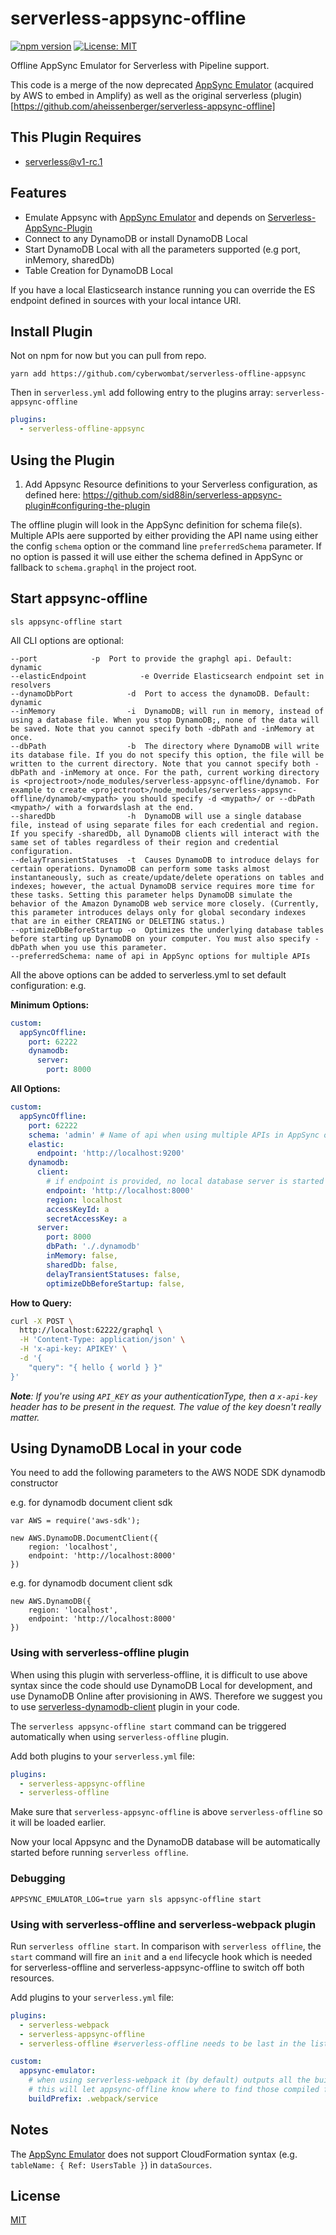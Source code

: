 # serverless-appsync-offline

[![npm version](https://badge.fury.io/js/serverless-appsync-offline.svg)](https://badge.fury.io/js/serverless-appsync-offline)
[![License: MIT](https://img.shields.io/badge/License-MIT-yellow.svg)](https://opensource.org/licenses/MIT)

Offline AppSync Emulator for Serverless with Pipeline support.

This code is a merge of the now deprecated [AppSync Emulator](https://github.com/ConduitVC/aws-utils/tree/appsync/packages/appsync-emulator-serverless) (acquired by AWS to embed in Amplify) as well as the original serverless (plugin)[https://github.com/aheissenberger/serverless-appsync-offline]

## This Plugin Requires

- serverless@v1-rc.1

## Features

- Emulate Appsync with [AppSync Emulator](https://github.com/ConduitVC/aws-utils/tree/appsync/packages/appsync-emulator-serverless) and depends on [Serverless-AppSync-Plugin](https://github.com/sid88in/serverless-appsync-plugin)
- Connect to any DynamoDB or install DynamoDB Local
- Start DynamoDB Local with all the parameters supported (e.g port, inMemory, sharedDb)
- Table Creation for DynamoDB Local

If you have a local Elasticsearch instance running you can override the ES endpoint defined in sources with your local intance URI.

## Install Plugin

Not on npm for now but you can pull from repo.

`yarn add https://github.com/cyberwombat/serverless-offline-appsync`

Then in `serverless.yml` add following entry to the plugins array: `serverless-appsync-offline`

```yml
plugins:
  - serverless-offline-appsync
```

## Using the Plugin

1. Add Appsync Resource definitions to your Serverless configuration, as defined here: https://github.com/sid88in/serverless-appsync-plugin#configuring-the-plugin

The offline plugin will look in the AppSync definition for schema file(s). Multiple APIs aere supported by either providing the API name using either the config `schema` option or the command line `preferredSchema` parameter. If no option is passed it will use either the schema defined in AppSync or fallback to `schema.graphql` in the project root.

## Start appsync-offline

`sls appsync-offline start`

All CLI options are optional:

```
--port  		  -p  Port to provide the graphgl api. Default: dynamic
--elasticEndpoint            -e Override Elasticsearch endpoint set in resolvers
--dynamoDbPort            -d  Port to access the dynamoDB. Default: dynamic
--inMemory                -i  DynamoDB; will run in memory, instead of using a database file. When you stop DynamoDB;, none of the data will be saved. Note that you cannot specify both -dbPath and -inMemory at once.
--dbPath                  -b  The directory where DynamoDB will write its database file. If you do not specify this option, the file will be written to the current directory. Note that you cannot specify both -dbPath and -inMemory at once. For the path, current working directory is <projectroot>/node_modules/serverless-appsync-offline/dynamob. For example to create <projectroot>/node_modules/serverless-appsync-offline/dynamob/<mypath> you should specify -d <mypath>/ or --dbPath <mypath>/ with a forwardslash at the end.
--sharedDb                -h  DynamoDB will use a single database file, instead of using separate files for each credential and region. If you specify -sharedDb, all DynamoDB clients will interact with the same set of tables regardless of their region and credential configuration.
--delayTransientStatuses  -t  Causes DynamoDB to introduce delays for certain operations. DynamoDB can perform some tasks almost instantaneously, such as create/update/delete operations on tables and indexes; however, the actual DynamoDB service requires more time for these tasks. Setting this parameter helps DynamoDB simulate the behavior of the Amazon DynamoDB web service more closely. (Currently, this parameter introduces delays only for global secondary indexes that are in either CREATING or DELETING status.)
--optimizeDbBeforeStartup -o  Optimizes the underlying database tables before starting up DynamoDB on your computer. You must also specify -dbPath when you use this parameter.
--preferredSchema: name of api in AppSync options for multiple APIs
```

All the above options can be added to serverless.yml to set default configuration: e.g.

**Minimum Options:**

```yml
custom:
  appSyncOffline:
    port: 62222
    dynamodb:
      server:
        port: 8000
```

**All Options:**

```yml
custom:
  appSyncOffline:
    port: 62222
    schema: 'admin' # Name of api when using multiple APIs in AppSync options
    elastic:
      endpoint: 'http://localhost:9200'
    dynamodb:
      client:
        # if endpoint is provided, no local database server is started and and appsync connects to the endpoint - e.g. serverless-dynamodb-local
        endpoint: 'http://localhost:8000'
        region: localhost
        accessKeyId: a
        secretAccessKey: a
      server:
        port: 8000
        dbPath: './.dynamodb'
        inMemory: false,
        sharedDb: false,
        delayTransientStatuses: false,
        optimizeDbBeforeStartup: false,
```

**How to Query:**

```sh
curl -X POST \
  http://localhost:62222/graphql \
  -H 'Content-Type: application/json' \
  -H 'x-api-key: APIKEY' \
  -d '{
	"query": "{ hello { world } }"
}'
```

_**Note**: If you're using `API_KEY` as your authenticationType, then a `x-api-key` header has to be present in the request. The value of the key doesn't really matter._

## Using DynamoDB Local in your code

You need to add the following parameters to the AWS NODE SDK dynamodb constructor

e.g. for dynamodb document client sdk

```
var AWS = require('aws-sdk');
```

```
new AWS.DynamoDB.DocumentClient({
    region: 'localhost',
    endpoint: 'http://localhost:8000'
})
```

e.g. for dynamodb document client sdk

```
new AWS.DynamoDB({
    region: 'localhost',
    endpoint: 'http://localhost:8000'
})
```

### Using with serverless-offline plugin

When using this plugin with serverless-offline, it is difficult to use above syntax since the code should use DynamoDB Local for development, and use DynamoDB Online after provisioning in AWS. Therefore we suggest you to use [serverless-dynamodb-client](https://github.com/99xt/serverless-dynamodb-client) plugin in your code.

The `serverless appsync-offline start` command can be triggered automatically when using `serverless-offline` plugin.

Add both plugins to your `serverless.yml` file:

```yaml
plugins:
  - serverless-appsync-offline
  - serverless-offline
```

Make sure that `serverless-appsync-offline` is above `serverless-offline` so it will be loaded earlier.

Now your local Appsync and the DynamoDB database will be automatically started before running `serverless offline`.

### Debugging

`APPSYNC_EMULATOR_LOG=true yarn sls appsync-offline start`

### Using with serverless-offline and serverless-webpack plugin

Run `serverless offline start`. In comparison with `serverless offline`, the `start` command will fire an `init` and a `end` lifecycle hook which is needed for serverless-offline and serverless-appsync-offline to switch off both resources.

Add plugins to your `serverless.yml` file:

```yaml
plugins:
  - serverless-webpack
  - serverless-appsync-offline
  - serverless-offline #serverless-offline needs to be last in the list

custom:
  appsync-emulator:
    # when using serverless-webpack it (by default) outputs all the build assets to `<projectRoot>/.webpack/service`
    # this will let appsync-offline know where to find those compiled files
    buildPrefix: .webpack/service
```

## Notes

The [AppSync Emulator](https://github.com/ConduitVC/aws-utils/tree/appsync/packages/appsync-emulator-serverless) does not support CloudFormation syntax (e.g. `tableName: { Ref: UsersTable }`) in `dataSources`.

## License

[MIT](LICENSE)
